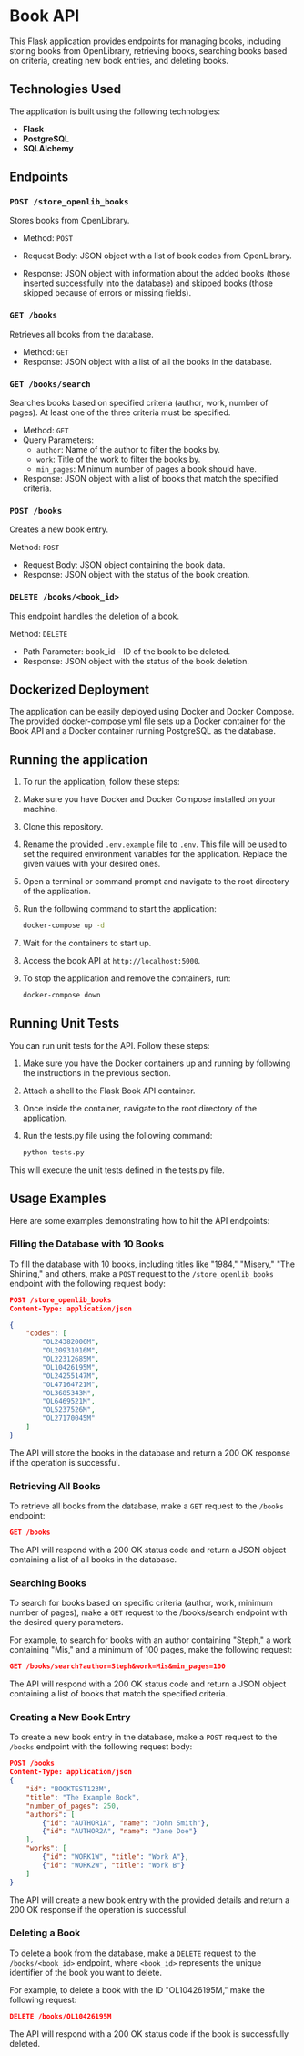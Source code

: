 # Book API

This Flask application provides endpoints for managing books, including storing books from OpenLibrary, retrieving books, searching books based on criteria, creating new book entries, and deleting books.

## Technologies Used

The application is built using the following technologies:

* **Flask**
* **PostgreSQL**
* **SQLAlchemy**

## Endpoints

### `POST /store_openlib_books`

Stores books from OpenLibrary.

* Method: `POST`
* Request Body: JSON object with a list of book codes from OpenLibrary.

* Response: JSON object with information about the added books (those inserted successfully into the database) and skipped books (those skipped because of errors or missing fields).

### `GET /books`

Retrieves all books from the database.

* Method: `GET`
* Response: JSON object with a list of all the books in the database.

### `GET /books/search`

Searches books based on specified criteria (author, work, number of pages). At least one of the three criteria must be specified.

* Method: `GET`
* Query Parameters:
  * `author`: Name of the author to filter the books by.
  * `work`: Title of the work to filter the books by.
  * `min_pages`: Minimum number of pages a book should have.
* Response: JSON object with a list of books that match the specified criteria.

### `POST /books`

Creates a new book entry.

Method: `POST`

* Request Body: JSON object containing the book data.
* Response: JSON object with the status of the book creation.

### `DELETE /books/<book_id>`

This endpoint handles the deletion of a book.

Method: `DELETE`

* Path Parameter: book_id - ID of the book to be deleted.
* Response: JSON object with the status of the book deletion.

## Dockerized Deployment

The application can be easily deployed using Docker and Docker Compose. The provided docker-compose.yml file sets up a Docker container for the Book API and a Docker container running PostgreSQL as the database.

## Running the application

1. To run the application, follow these steps:

2. Make sure you have Docker and Docker Compose installed on your machine.

3. Clone this repository.
4. Rename the provided `.env.example` file to `.env`. This file will be used to set the required environment variables for the application. Replace the given values with your desired ones.
5. Open a terminal or command prompt and navigate to the root directory of the application.
6. Run the following command to start the application:

    ```bash
    docker-compose up -d
    ```

7. Wait for the containers to start up.

8. Access the book API at `http://localhost:5000`.

9. To stop the application and remove the containers, run:

    ```bash
    docker-compose down
    ```

## Running Unit Tests

You can run unit tests for the API. Follow these steps:

1. Make sure you have the Docker containers up and running by following the instructions in the previous section.

2. Attach a shell to the Flask Book API container.
3. Once inside the container, navigate to the root directory of the application.
4. Run the tests.py file using the following command:

    ```bash
    python tests.py
    ```

This will execute the unit tests defined in the tests.py file.

## Usage Examples

Here are some examples demonstrating how to hit the API endpoints:

### Filling the Database with 10 Books

To fill the database with 10 books, including titles like "1984," "Misery," "The Shining," and others, make a `POST` request to the `/store_openlib_books` endpoint with the following request body:

```json
POST /store_openlib_books
Content-Type: application/json

{
    "codes": [
        "OL24382006M",
        "OL20931016M",
        "OL22312685M",
        "OL10426195M",
        "OL24255147M",
        "OL47164721M",
        "OL3685343M",
        "OL6469521M",
        "OL5237526M",
        "OL27170045M"
    ]
}
```

The API will store the books in the database and return a 200 OK response if the operation is successful.

### Retrieving All Books

To retrieve all books from the database, make a `GET` request to the `/books` endpoint:

```json
GET /books
```

The API will respond with a 200 OK status code and return a JSON object containing a list of all books in the database.

### Searching Books

To search for books based on specific criteria (author, work, minimum number of pages), make a `GET` request to the /books/search endpoint with the desired query parameters.

For example, to search for books with an author containing "Steph," a work containing "Mis," and a minimum of 100 pages, make the following request:

```json
GET /books/search?author=Steph&work=Mis&min_pages=100
```

The API will respond with a 200 OK status code and return a JSON object containing a list of books that match the specified criteria.

### Creating a New Book Entry

To create a new book entry in the database, make a `POST` request to the `/books` endpoint with the following request body:

```json
POST /books
Content-Type: application/json
{
    "id": "BOOKTEST123M",
    "title": "The Example Book",
    "number_of_pages": 250,
    "authors": [
        {"id": "AUTHOR1A", "name": "John Smith"},
        {"id": "AUTHOR2A", "name": "Jane Doe"}
    ],
    "works": [
        {"id": "WORK1W", "title": "Work A"},
        {"id": "WORK2W", "title": "Work B"}
    ]
}
```

The API will create a new book entry with the provided details and return a 200 OK response if the operation is successful.

### Deleting a Book

To delete a book from the database, make a `DELETE` request to the `/books/<book_id>` endpoint, where `<book_id>` represents the unique identifier of the book you want to delete.

For example, to delete a book with the ID "OL10426195M," make the following request:

```json
DELETE /books/OL10426195M
```

The API will respond with a 200 OK status code if the book is successfully deleted.
